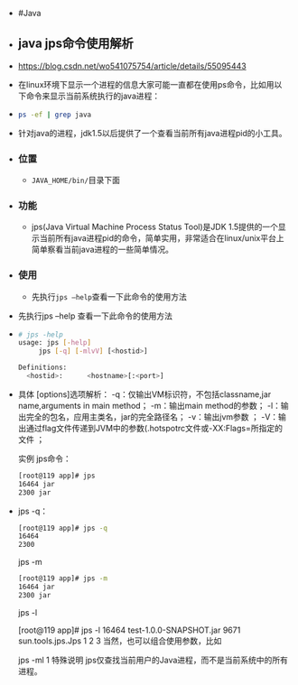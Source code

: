 - #Java
- ## java jps命令使用解析
- https://blog.csdn.net/wo541075754/article/details/55095443
- 在linux环境下显示一个进程的信息大家可能一直都在使用ps命令，比如用以下命令来显示当前系统执行的java进程：
- ```bash
  ps -ef | grep java
  ```
- 针对java的进程，jdk1.5以后提供了一个查看当前所有java进程pid的小工具。
- ### 位置
	- `JAVA_HOME/bin/`目录下面
- ### 功能
	- jps(Java Virtual Machine Process Status Tool)是JDK 1.5提供的一个显示当前所有java进程pid的命令，简单实用，非常适合在linux/unix平台上简单察看当前java进程的一些简单情况。
- ### 使用
	- 先执行`jps –help`查看一下此命令的使用方法
- 先执行jps –help 查看一下此命令的使用方法
- ```bash
  # jps -help
  usage: jps [-help]
       jps [-q] [-mlvV] [<hostid>]
  
  Definitions:
    <hostid>:      <hostname>[:<port>]
  ```
- 具体 [options]选项解析：
  -q：仅输出VM标识符，不包括classname,jar name,arguments in main method；
  -m：输出main method的参数；
  -l：输出完全的包名，应用主类名，jar的完全路径名；
  -v：输出jvm参数 ；
  -V：输出通过flag文件传递到JVM中的参数(.hotspotrc文件或-XX:Flags=所指定的文件 ；
  
  实例
  jps命令：
  ```bash
  [root@119 app]# jps
  16464 jar
  2300 jar
  ```
- jps -q：
  ```bash
  [root@119 app]# jps -q
  16464
  2300
  ```
  
  jps -m
  
  ```bash
  [root@119 app]# jps -m
  16464 jar
  2300 jar
  ```
  
  jps -l
  
  [root@119 app]# jps -l
  16464 test-1.0.0-SNAPSHOT.jar
  9671 sun.tools.jps.Jps
  1
  2
  3
  当然，也可以组合使用参数，比如
  
  jps -ml
  1
  特殊说明
  jps仅查找当前用户的Java进程，而不是当前系统中的所有进程。